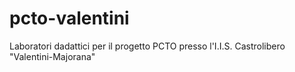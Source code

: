 # pcto-valentini
Laboratori dadattici per il progetto PCTO presso l'I.I.S. Castrolibero "Valentini-Majorana"
